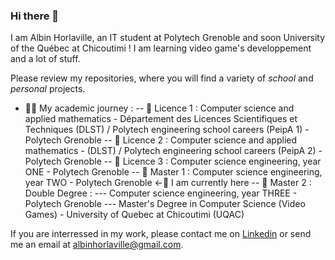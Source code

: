 ### Hi there 👋
I am Albin Horlaville, an IT student at Polytech Grenoble and soon University of the Québec at  Chicoutimi ! I am learning video game's developpement and a lot of stuff.

Please review my repositories, where you will find a variety of *school* and *personal* projects.

- 👨‍🎓 My academic journey :
-- 🦎 Licence 1 : Computer science and applied mathematics - Département des Licences Scientifiques et Techniques (DLST) / Polytech engineering school careers (PeipA 1) - Polytech Grenoble
-- 🐍 Licence 2 : Computer science and applied mathematics - (DLST) / Polytech engineering school careers (PeipA 2) - Polytech Grenoble
-- 🦕 Licence 3 : Computer science engineering, year ONE - Polytech Grenoble
-- 🦖 Master 1 : Computer science engineering, year TWO - Polytech Grenoble  <-👾 I am currently here
-- 🐉 Master 2 : Double Degree :
  --- Computer science engineering, year THREE - Polytech Grenoble
  --- Master's Degree in Computer Science (Video Games) - University of Quebec at Chicoutimi (UQAC)

If you are interressed in my work, please contact me on [Linkedin](www.linkedin.com/in/albin-horlaville) or send me an email at albinhorlaville@gmail.com.
